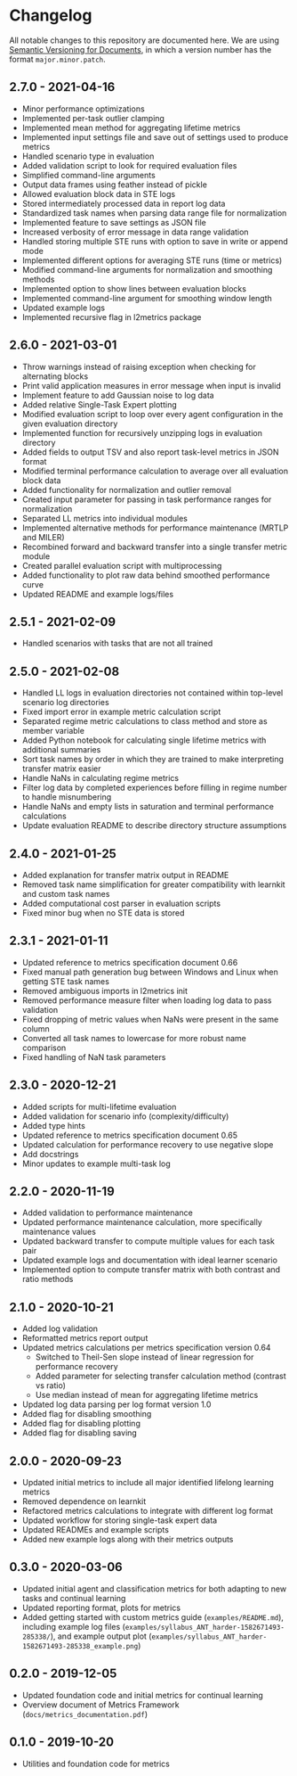 # Changelog

All notable changes to this repository are documented here. We are using [Semantic Versioning for Documents](https://semverdoc.org/), in which a version number has the format `major.minor.patch`.

## 2.7.0 - 2021-04-16

- Minor performance optimizations
- Implemented per-task outlier clamping
- Implemented mean method for aggregating lifetime metrics
- Implemented input settings file and save out of settings used to produce metrics
- Handled scenario type in evaluation
- Added validation script to look for required evaluation files
- Simplified command-line arguments
- Output data frames using feather instead of pickle
- Allowed evaluation block data in STE logs
- Stored intermediately processed data in report log data
- Standardized task names when parsing data range file for normalization
- Implemented feature to save settings as JSON file
- Increased verbosity of error message in data range validation
- Handled storing multiple STE runs with option to save in write or append mode
- Implemented different options for averaging STE runs (time or metrics)
- Modified command-line arguments for normalization and smoothing methods
- Implemented option to show lines between evaluation blocks
- Implemented command-line argument for smoothing window length
- Updated example logs
- Implemented recursive flag in l2metrics package

## 2.6.0 - 2021-03-01

- Throw warnings instead of raising exception when checking for alternating blocks
- Print valid application measures in error message when input is invalid
- Implement feature to add Gaussian noise to log data
- Added relative Single-Task Expert plotting
- Modified evaluation script to loop over every agent configuration in the given evaluation directory
- Implemented function for recursively unzipping logs in evaluation directory
- Added fields to output TSV and also report task-level metrics in JSON format
- Modified terminal performance calculation to average over all evaluation block data
- Added functionality for normalization and outlier removal
- Created input parameter for passing in task performance ranges for normalization
- Separated LL metrics into individual modules
- Implemented alternative methods for performance maintenance (MRTLP and MILER)
- Recombined forward and backward transfer into a single transfer metric module
- Created parallel evaluation script with multiprocessing
- Added functionality to plot raw data behind smoothed performance curve
- Updated README and example logs/files

## 2.5.1 - 2021-02-09

- Handled scenarios with tasks that are not all trained

## 2.5.0 - 2021-02-08

- Handled LL logs in evaluation directories not contained within top-level scenario log directories
- Fixed import error in example metric calculation script
- Separated regime metric calculations to class method and store as member variable
- Added Python notebook for calculating single lifetime metrics with additional summaries
- Sort task names by order in which they are trained to make interpreting transfer matrix easier
- Handle NaNs in calculating regime metrics
- Filter log data by completed experiences before filling in regime number to handle misnumbering
- Handle NaNs and empty lists in saturation and terminal performance calculations
- Update evaluation README to describe directory structure assumptions

## 2.4.0 - 2021-01-25

- Added explanation for transfer matrix output in README
- Removed task name simplification for greater compatibility with learnkit and custom task names
- Added computational cost parser in evaluation scripts
- Fixed minor bug when no STE data is stored

## 2.3.1 - 2021-01-11

- Updated reference to metrics specification document 0.66
- Fixed manual path generation bug between Windows and Linux when getting STE task names
- Removed ambiguous imports in l2metrics init
- Removed performance measure filter when loading log data to pass validation
- Fixed dropping of metric values when NaNs were present in the same column
- Converted all task names to lowercase for more robust name comparison
- Fixed handling of NaN task parameters

## 2.3.0 - 2020-12-21

- Added scripts for multi-lifetime evaluation
- Added validation for scenario info (complexity/difficulty)
- Added type hints
- Updated reference to metrics specification document 0.65
- Updated calculation for performance recovery to use negative slope
- Add docstrings
- Minor updates to example multi-task log

## 2.2.0 - 2020-11-19

- Added validation to performance maintenance
- Updated performance maintenance calculation, more specifically maintenance values
- Updated backward transfer to compute multiple values for each task pair
- Updated example logs and documentation with ideal learner scenario
- Implemented option to compute transfer matrix with both contrast and ratio methods

## 2.1.0 - 2020-10-21

- Added log validation
- Reformatted metrics report output
- Updated metrics calculations per metrics specification version 0.64
  - Switched to Theil-Sen slope instead of linear regression for performance recovery
  - Added parameter for selecting transfer calculation method (contrast vs ratio)
  - Use median instead of mean for aggregating lifetime metrics
- Updated log data parsing per log format version 1.0
- Added flag for disabling smoothing
- Added flag for disabling plotting
- Added flag for disabling saving

## 2.0.0 - 2020-09-23

- Updated initial metrics to include all major identified lifelong learning metrics
- Removed dependence on learnkit
- Refactored metrics calculations to integrate with different log format
- Updated workflow for storing single-task expert data
- Updated READMEs and example scripts
- Added new example logs along with their metrics outputs

## 0.3.0 - 2020-03-06

- Updated initial agent and classification metrics for both adapting to new tasks and continual learning
- Updated reporting format, plots for metrics
- Added getting started with custom metrics guide (`examples/README.md`), including example log files (`examples/syllabus_ANT_harder-1582671493-285338/`), and example output plot (`examples/syllabus_ANT_harder-1582671493-285338_example.png`)

## 0.2.0 - 2019-12-05

- Updated foundation code and initial metrics for continual learning
- Overview document of Metrics Framework (`docs/metrics_documentation.pdf`)

## 0.1.0 - 2019-10-20

- Utilities and foundation code for metrics
